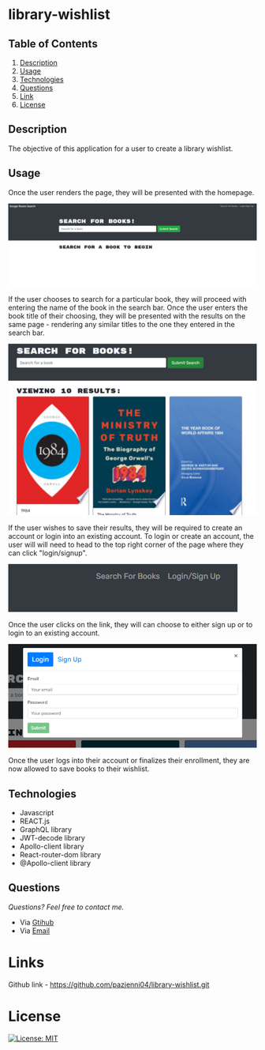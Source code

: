 # library-wishlist

## **Table of Contents**

1. [Description](#description)
2. [Usage](#usage)
3. [Technologies](#technologies)
4. [Questions](#questions)
5. [Link](#links)
6. [License](#license)

## **Description**

The objective of this application for a user to create a library wishlist.

## **Usage**

Once the user renders the page, they will be presented with the homepage.

![The following image shows the homepage to the website](https://raw.githubusercontent.com/pazjenni04/library-wishlist/main/images/homepage-img.PNG)

If the user chooses to search for a particular book, they will proceed with entering the name of the book in the search bar. Once the user enters the book title of their choosing, they will be presented with the results on the same page - rendering any similar titles to the one they entered in the search bar.

![The following image shows the search results](https://raw.githubusercontent.com/pazjenni04/library-wishlist/main/images/search-page.PNG)

If the user wishes to save their results, they will be required to create an account or login into an existing account. To login or create an account, the user will will need to head to the top right corner of the page where they can click "login/signup".

![The following image shows the login or signup link](https://raw.githubusercontent.com/pazjenni04/library-wishlist/main/images/login.PNG)

Once the user clicks on the link, they will can choose to either sign up or to login to an existing account.

![The following shows an image of the modal that appears to login or signup](https://raw.githubusercontent.com/pazjenni04/library-wishlist/main/images/login-modal-img.PNG)

Once the user logs into their account or finalizes their enrollment, they are now allowed to save books to their wishlist.

## **Technologies**

- Javascript
- REACT.js
- GraphQL library
- JWT-decode library
- Apollo-client library
- React-router-dom library
- @Apollo-client library

## **Questions**

_Questions? Feel free to contact me._

- Via [Gtihub](https://github.com/pazjenni04)
- Via [Email](pazjenni1331@gmail.com)

# Links

Github link - https://github.com/pazjenni04/library-wishlist.git

# License

[![License: MIT](https://img.shields.io/badge/License-MIT-yellow.svg)](https://opensource.org/licenses/MIT)
